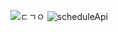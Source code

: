 
![ㄷㄱㅇ](https://github.com/user-attachments/assets/cdf5d926-286b-4622-bc27-531162cb48d3)
![scheduleApi](https://github.com/user-attachments/assets/570c6bf0-2ee3-4fd8-9d86-04b8502d4c16)

